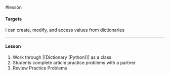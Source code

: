 #lesson 

#### Targets
I can create, modify, and access values from dictionaries

---
#### Lesson
1. Work through [[Dictionary (Python)]] as a class
2. Students complete article practice problems with a partner
3. Review Practice Problems
